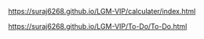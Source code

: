 https://suraj6268.github.io/LGM-VIP/calculater/index.html


https://suraj6268.github.io/LGM-VIP/To-Do/To-Do.html

